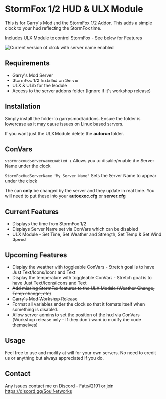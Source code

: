 # StormFox 1/2 HUD & ULX Module
This is for Garry's Mod and the StormFox 1/2 Addon. This adds a simple clock to your hud reflecting the StormFox time.

Includes ULX Module to control StormFox - See below for Features

![Current version of clock with server name enabled](https://i.imgur.com/BxslrHr.png)

## Requirements
- Garry's Mod Server
- StormFox 1/2 Installed on Server
- ULX & ULib for the Module
- Access to the server addons folder (Ignore if it's workshop release)

## Installation

Simply install the folder to garrysmod/addons. Ensure the folder is lowercase as it may cause issues on Linux based servers.

If you want just the ULX Module delete the **autorun** folder. 

## ConVars
`StormFoxHudServerNameEnabled 1`
Allows you to disable/enable the Server Name under the clock

`StormFoxHudServerName "My Server Name"`
Sets the Server Name to appear under the clock

The can **only** be changed by the server and they update in real time. You will need to put these into your **autoexec.cfg** or **server.cfg**

## Current Features
- Displays the time from StormFox 1/2
- Displays Server Name set via ConVars which can be disabled
- ULX Module - Set Time, Set Weather and Strength, Set Temp & Set Wind Speed

## Upcoming Features

 - Display the weather with toggleable ConVars - Stretch goal is to have Just Text/Icons/Icons and Text
 - Display the temperature with toggleable ConVars - Stretch goal is to have Just Text/Icons/Icons and Text
 - ~~Add missing StormFox features to the ULX Module (Weather Change, Temp change, etc)~~
 - ~~Garry's Mod Workshop Release~~
 - Format all variables under the clock so that it formats itself when something is disabled.
 - Allow server admins to set the position of the hud via ConVars (Workshop release only - If they don't want to modify the code themselves)

## Usage

Feel free to use and modify at will for your own servers. No need to credit us or anything but always appreciated if you do.

## Contact
Any issues contact me on Discord  - Fate#2191 or join https://discord.gg/SoulNetworks
